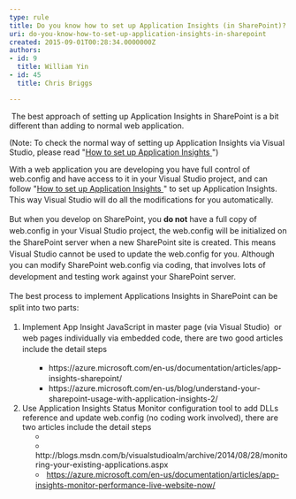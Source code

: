 ```yaml
---
type: rule
title: Do you know how to set up Application Insights (in SharePoint)?
uri: do-you-know-how-to-set-up-application-insights-in-sharepoint
created: 2015-09-01T00:28:34.0000000Z
authors:
- id: 9
  title: William Yin
- id: 45
  title: Chris Briggs

---
```




<span class='intro'> ​ The best approach of setting up&#160;Application Insights in SharePoint is a bit different than adding to nor<span></span><span></span>mal&#160;web&#160;application.<br> </span>

<p>(Note&#58; To check the normal way of setting up Application Insights via Visual Studio, please read &quot;<a href="/_layouts/15/FIXUPREDIRECT.ASPX?WebId=3dfc0e07-e23a-4cbb-aac2-e778b71166a2&amp;TermSetId=07da3ddf-0924-4cd2-a6d4-a4809ae20160&amp;TermId=68f64a3a-78ec-49f6-87ed-7ee92af1c809">How to set up Application Insights </a> &quot;) <br></p><p>With a web application you are developing you have full control of web.config and have access to it in your Visual ​Studio project, and can follow<span style="line-height&#58;20.8px;">&#160;&quot;</span><span style="line-height&#58;20.8px;"></span><a href="/_layouts/15/FIXUPREDIRECT.ASPX?WebId=3dfc0e07-e23a-4cbb-aac2-e778b71166a2&amp;TermSetId=07da3ddf-0924-4cd2-a6d4-a4809ae20160&amp;TermId=68f64a3a-78ec-49f6-87ed-7ee92af1c809" style="line-height&#58;20.8px;">How to set up Application Insights&#160;</a><span style="line-height&#58;20.8px;">&quot; to set up Application Insights. This way&#160;Visual Studio will do all the modifications for you automatically.</span></p><p> 
   <span style="line-height&#58;20.8px;">But when you develop on SharePoint, you <strong>do not</strong> have a full copy of web.config in your Visual Studio project, the web.config will be initialized on the SharePoint server when a new SharePoint site is&#160;created.&#160;This means Visual Studio cannot&#160;be used to update the web.config for you. Although you can modify SharePoint web.config via coding, that involves lots of development and testing work against your SharePoint&#160;server.</span></p><p> 
   <span style="line-height&#58;20.8px;">The best process to implement Applications&#160;Insights in SharePoint can be split into two parts&#58;</span></p><ol><li> 
      <span style="line-height&#58;20px;">Implement App Insight JavaScript </span> <span style="line-height&#58;20px;">in </span>master<span style="line-height&#58;20px;"> page&#160;(via Visual Studio) &#160;or web pages individually via embedded​ code, there are two good articles include the detail steps</span> 
      <ul><ul><li> 
               <span style="line-height&#58;20px;"> </span> <a style="line-height&#58;20px;">https&#58;//azure.microsoft.com/en-us/documentation/articles/app-insights-sharepoint/ </a></li><li> 
               <span style="line-height&#58;20px;"> <a>https&#58;//azure.microsoft.com/en-us/blog/understand-your-sharepoint-usage-with-application-insights-2/ </a></span></li></ul></ul></li><li>Use Application Insights Status Monitor configuration tool&#160;to add DLLs reference and update web.config​ (no coding work involved), there are two articles include the detail steps<br>
      <ul><li style="list-style-position&#58;inside;"></li><li style="list-style-position&#58;inside;"><a>http&#58;//blogs.msdn.com/b/visualstudioalm/archive/2014/08/28/monitoring-your-existing-applications.aspx </a></li><li style="list-style-position&#58;inside;">
            <a href="https&#58;//azure.microsoft.com/en-us/documentation/articles/app-insights-monitor-performance-live-website-now/" style="line-height&#58;20px;">https&#58;//azure.microsoft.com/en-us/documentation/articles/app-insights-monitor-performance-live-website-now/</a>​</li></ul></li></ol>


